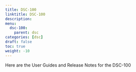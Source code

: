 ```yaml
---
title: DSC-100
linktitle: DSC-100
description: 
menu:
  dsc-100:
    parent: dsc
categories: [dsc]
draft: false
toc: true
weight: -10
---
```


Here are the User Guides and Release Notes for the DSC-100

